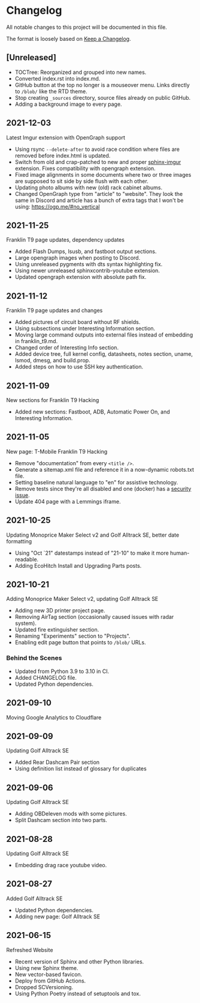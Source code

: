 # Changelog

All notable changes to this project will be documented in this file.

The format is loosely based on [Keep a Changelog](https://keepachangelog.com/en/1.0.0/).

## [Unreleased]

- TOCTree: Reorganized and grouped into new names.
- Converted index.rst into index.md.
- GitHub button at the top no longer is a mouseover menu. Links directly to `/blob/` like the RTD theme.
- Stop creating `_sources` directory, source files already on public GitHub.
- Adding a background image to every page.

## 2021-12-03

Latest Imgur extension with OpenGraph support

- Using rsync `--delete-after` to avoid race condition where files are removed before index.html is updated.
- Switch from old and crap-patched to new and proper [sphinx-imgur](https://sphinx-imgur.readthedocs.io/) extension. Fixes
  compatibility with opengraph extension.
- Fixed image alignments in some documents where two or three images are supposed to sit side by side flush with each other.
- Updating photo albums with new (old) rack cabinet albums.
- Changed OpenGraph type from "article" to "website". They look the same in Discord and article has a bunch of extra tags
  that I won't be using: https://ogp.me/#no_vertical

## 2021-11-25

Franklin T9 page updates, dependency updates

- Added Flash Dumps, lsusb, and fastboot output sections.
- Large opengraph images when posting to Discord.
- Using unreleased pygments with dts syntax highlighting fix.
- Using newer unreleased sphinxcontrib-youtube extension.
- Updated opengraph extension with absolute path fix.

## 2021-11-12

Franklin T9 page updates and changes

- Added pictures of circuit board without RF shields.
- Using subsections under Interesting Information section.
- Moving large command outputs into external files instead of embedding in franklin_t9.md.
- Changed order of Interesting Info section.
- Added device tree, full kernel config, datasheets, notes section, uname, lsmod, dmesg, and build.prop.
- Added steps on how to use SSH key authentication.

## 2021-11-09

New sections for Franklin T9 Hacking

- Added new sections: Fastboot, ADB, Automatic Power On, and Interesting Information.

## 2021-11-05

New page: T-Mobile Franklin T9 Hacking

- Remove "documentation" from every `<title />`.
- Generate a sitemap.xml file and reference it in a now-dynamic robots.txt file.
- Setting baseline natural language to "en" for assistive technology.
- Remove tests since they're all disabled and one (docker) has a [security issue](https://github.com/docker/docker-py/issues/2902).
- Update 404 page with a Lemmings iframe.

## 2021-10-25

Updating Monoprice Maker Select v2 and Golf Alltrack SE, better date formatting

- Using "Oct `21" datestamps instead of "21-10" to make it more human-readable.
- Adding EcoHitch Install and Upgrading Parts posts.

## 2021-10-21

Adding Monoprice Maker Select v2, updating Golf Alltrack SE

- Adding new 3D printer project page.
- Removing AirTag section (occasionally caused issues with radar system).
- Updated fire extinguisher section.
- Renaming "Experiments" section to "Projects".
- Enabling edit page button that points to `/blob/` URLs.

### Behind the Scenes

- Updated from Python 3.9 to 3.10 in CI.
- Added CHANGELOG file.
- Updated Python dependencies.

## 2021-09-10

Moving Google Analytics to Cloudflare

## 2021-09-09

Updating Golf Alltrack SE

- Added Rear Dashcam Pair section
- Using definition list instead of glossary for duplicates

## 2021-09-06

Updating Golf Alltrack SE

- Adding OBDeleven mods with some pictures.
- Split Dashcam section into two parts.

## 2021-08-28

Updating Golf Alltrack SE

- Embedding drag race youtube video.

## 2021-08-27

Added Golf Alltrack SE

- Updated Python dependencies.
- Adding new page: Golf Alltrack SE

## 2021-06-15

Refreshed Website

- Recent version of Sphinx and other Python libraries.
- Using new Sphinx theme.
- New vector-based favicon.
- Deploy from GitHub Actions.
- Dropped SCVersioning.
- Using Python Poetry instead of setuptools and tox.
